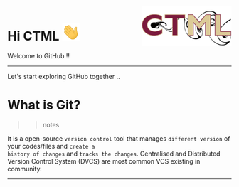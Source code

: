 <a href="https://web1.eng.famu.fsu.edu/~kshoele/CTML/">
    <img src="https://github.com/CTML-Group/Git-tuto/blob/main/images/logo_CTML.png" alt="CTML logo" title="CTML" align="right" height="90" />
</a>

# Hi CTML <a target="_blank" rel="noopener noreferrer" href="https://github.com/anand-me/anand-me.github.io/blob/master/Favicon/hello.gif"><img src="https://github.com/anand-me/anand-me.github.io/blob/master/Favicon/hello.gif" width="40px" style="max-width:100%;"></a>
Welcome to GitHub !!

---
Let's start exploring GitHub together ..
# What is Git?

>> notes

It is a open-source <code>version control</code> tool that manages <code>different version</code> of your codes/files and <code>create a history of changes</code> and <code>tracks the changes</code>. Centralised and Distributed Version Control System (DVCS) are most common VCS existing in community.


---
